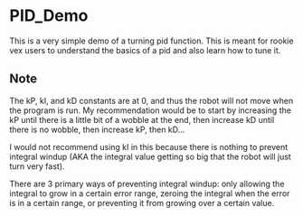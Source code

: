 # PID_Demo

This is a very simple demo of a turning pid function. This is meant for rookie vex users to understand the basics of a pid and also learn how to tune it. 

## Note

The kP, kI, and kD constants are at 0, and thus the robot will not move when the program is run. My recommendation would be to start by increasing the kP until there is a little bit of a wobble at the end, then increase kD until there is no wobble, then increase kP, then kD...

I would not recommend using kI in this because there is nothing to prevent integral windup (AKA the integral value getting so big that the robot will just turn very fast). 

There are 3 primary ways of preventing integral windup: only allowing the integral to grow in a certain error range, zeroing the integral when the error is in a certain range, or preventing it from growing over a certain value. 

